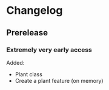 # Changelog

## Prerelease
### Extremely very early access
Added:
- Plant class
- Create a plant feature (on memory)
